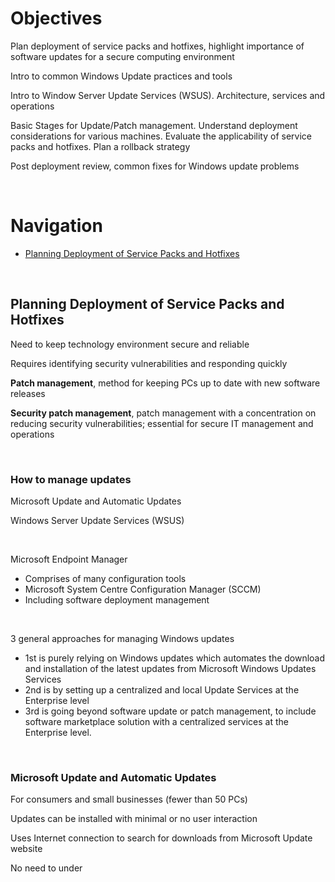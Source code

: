# Objectives

Plan deployment of service packs and hotfixes, highlight importance of software updates for a secure computing environment  

Intro to common Windows Update practices and tools  

Intro to Window Server Update Services (WSUS). Architecture, services and operations  

Basic Stages for Update/Patch management. Understand deployment considerations for various machines. Evaluate the applicability of service packs and hotfixes. Plan a rollback strategy  

Post deployment review, common fixes for Windows update problems  

<br>

# Navigation
* [Planning Deployment of Service Packs and Hotfixes](#planning-deployment-of-service-packs-and-hotfixes)

<br>

## Planning Deployment of Service Packs and Hotfixes

Need to keep technology environment secure and reliable  

Requires identifying security vulnerabilities and responding quickly  

<b>Patch management</b>, method for keeping PCs up to date with new software releases  

<b>Security patch management</b>, patch management with a concentration on reducing security vulnerabilities; essential for secure IT management and operations  

<br>

### How to manage updates

Microsoft Update and Automatic Updates  

Windows Server Update Services (WSUS)  

<br>

Microsoft Endpoint Manager  
* Comprises of many configuration tools  
* Microsoft System Centre Configuration Manager (SCCM)  
* Including software deployment management

<br>

3 general approaches for managing Windows updates
* 1st is purely relying on Windows updates which automates the download and installation of the latest updates from Microsoft Windows Updates Services  
* 2nd is by setting up a centralized and local Update Services at the Enterprise level  
* 3rd is going beyond software update or patch management, to include software marketplace solution with a centralized services at the Enterprise level.

<br>

### Microsoft Update and Automatic Updates

For consumers and small businesses (fewer than 50 PCs)  

Updates can be installed with minimal or no user interaction  

Uses Internet connection to search for downloads from Microsoft Update website  

No need to under